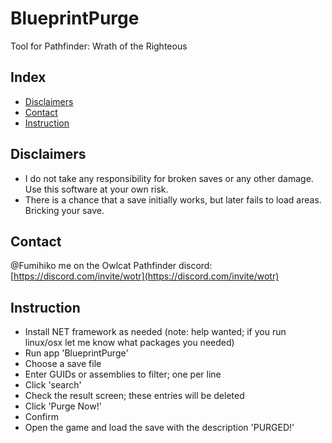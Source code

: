 # BlueprintPurge
Tool for Pathfinder: Wrath of the Righteous

Index
-----------
* [Disclaimers](#disclaimers)
* [Contact](#contact)
* [Instruction](#instruction)

Disclaimers
-----------
* I do not take any responsibility for broken saves or any other damage. Use this software at your own risk.
* There is a chance that a save initially works, but later fails to load areas. Bricking your save.

Contact
-----------
@Fumihiko me on the Owlcat Pathfinder discord: [https://discord.com/invite/wotr](https://discord.com/invite/wotr)

Instruction
-----------
* Install NET framework as needed (note: help wanted; if you run linux/osx let me know what packages you needed)
* Run app 'BlueprintPurge'
* Choose a save file
* Enter GUIDs or assemblies to filter; one per line
* Click 'search'
* Check the result screen; these entries will be deleted
* Click 'Purge Now!'
* Confirm
* Open the game and load the save with the description 'PURGED!'
